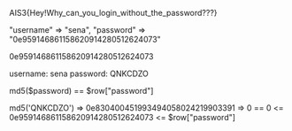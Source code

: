 AIS3{Hey!Why_can_you_login_without_the_password???}

"username" => "sena", "password" => "0e959146861158620914280512624073"

0e959146861158620914280512624073

username: sena
password: QNKCDZO


md5($password) == $row["password"]

md5('QNKCDZO') => 0e830400451993494058024219903391 => 0 == 0 <= 0e959146861158620914280512624073 <= $row["password"]
